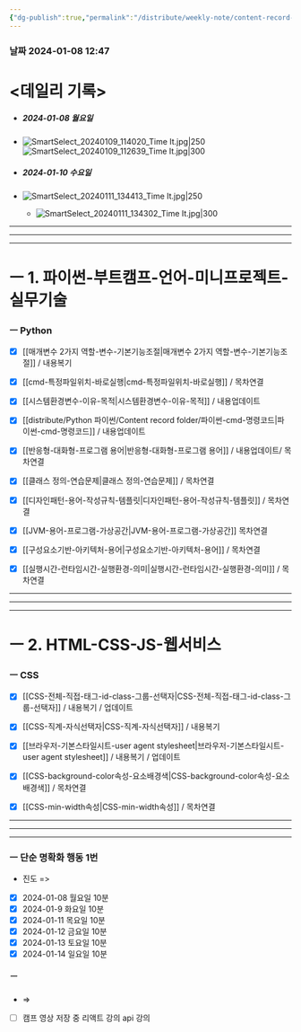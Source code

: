 ```yaml
---
{"dg-publish":true,"permalink":"/distribute/weekly-note/content-record-folder/2024-01-07-w2/","tags":["데일리-주간-기록"],"noteIcon":""}
---
```


### 날짜 2024-01-08 12:47

# <데일리 기록> 

- ##### 2024-01-08 월요일
- ![SmartSelect_20240109_114020_Time It.jpg|250](/img/user/%EC%B2%A8%EB%B6%80%ED%8C%8C%EC%9D%BC/SmartSelect_20240109_114020_Time%20It.jpg)
		![SmartSelect_20240109_112639_Time It.jpg|300](/img/user/%EC%B2%A8%EB%B6%80%ED%8C%8C%EC%9D%BC/SmartSelect_20240109_112639_Time%20It.jpg)


- ##### 2024-01-10 수요일
- ![SmartSelect_20240111_134413_Time It.jpg|250](/img/user/%EC%B2%A8%EB%B6%80%ED%8C%8C%EC%9D%BC/SmartSelect_20240111_134413_Time%20It.jpg)
	- ![SmartSelect_20240111_134302_Time It.jpg|300](/img/user/%EC%B2%A8%EB%B6%80%ED%8C%8C%EC%9D%BC/SmartSelect_20240111_134302_Time%20It.jpg)



----
-----
---
# ㅡ 1. 파이썬-부트캠프-언어-미니프로젝트-실무기술


### ㅡ Python
- [x] [[매개변수 2가지 역할-변수-기본기능조절\|매개변수 2가지 역할-변수-기본기능조절]] / 내용복기
- [x] [[cmd-특정파일위치-바로실행\|cmd-특정파일위치-바로실행]] / 목차연결
- [x] [[시스템환경변수-이유-목적\|시스템환경변수-이유-목적]] / 내용업데이트
- [x] [[distribute/Python 파이썬/Content record folder/파이썬-cmd-명령코드\|파이썬-cmd-명령코드]] / 내용업데이트
- [x] [[반응형-대화형-프로그램 용어\|반응형-대화형-프로그램 용어]] / 내용업데이트/ 목차연결
- [x] [[클래스 정의-연습문제\|클래스 정의-연습문제]] / 목차연결
- [x] [[디자인패턴-용어-작성규칙-템플릿\|디자인패턴-용어-작성규칙-템플릿]] / 목차연결
- [x] [[JVM-용어-프로그램-가상공간\|JVM-용어-프로그램-가상공간]] 목차연결
- [x] [[구성요소기반-아키텍처-용어\|구성요소기반-아키텍처-용어]] / 목차연결
- [x] [[실행시간-런타임시간-실행환경-의미\|실행시간-런타임시간-실행환경-의미]] / 목차연결


------
---
---
# ㅡ 2. HTML-CSS-JS-웹서비스

### ㅡ CSS
- [x] [[CSS-전체-직접-태그-id-class-그룹-선택자\|CSS-전체-직접-태그-id-class-그룹-선택자]] / 내용복기 / 업데이트
- [x] [[CSS-직계-자식선택자\|CSS-직계-자식선택자]] / 내용복기
- [x] [[브라우저-기본스타일시트-user agent stylesheet\|브라우저-기본스타일시트-user agent stylesheet]] / 내용복기 / 업데이트
- [x] [[CSS-background-color속성-요소배경색\|CSS-background-color속성-요소배경색]] / 목차연결
- [x] [[CSS-min-width속성\|CSS-min-width속성]] / 목차연결



----
---
----
###  ㅡ 단순 명확화 행동 1번

- 진도 =>
- [x] 2024-01-08 월요일 10분
- [x] 2024-01-9 화요일 10분
- [x] 2024-01-11 목요일 10분
- [x] 2024-01-12 금요일 10분
- [x] 2024-01-13 토요일 10분
- [x] 2024-01-14 일요일 10분

##### ㅡ

-  =>
- [ ] 캠프 영상 저장 중
리액트 강의
api 강의